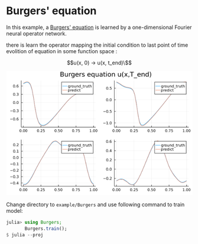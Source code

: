 # Burgers' equation

In this example, a [Burgers' equation](https://en.wikipedia.org/wiki/Burgers%27_equation)
is learned by a one-dimensional Fourier neural operator network.

there is learn the operator mapping the initial condition to last point of time evolition of equation in some function space :

```math
u(x, 0) ->  u(x, t_end)\
```

![](gallery/burgers.png)

Change directory to `example/Burgers` and use following command to train model:

```julia
julia> using Burgers;
       Burgers.train();
$ julia --proj
```
